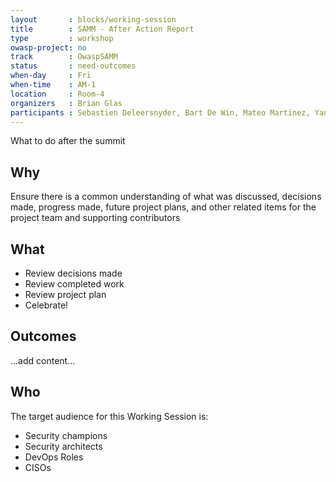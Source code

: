 ```yaml
---
layout       : blocks/working-session
title        : SAMM - After Action Report
type         : workshop
owasp-project: no
track        : OwaspSAMM
status       : need-outcomes
when-day     : Fri
when-time    : AM-1
location     : Room-4
organizers   : Brian Glas
participants : Sebastien Deleersnyder, Bart De Win, Mateo Martinez, Yan Kravchenko, Timo Pagel, Viktor Lindstrom, Daniel Kefer
---
```


What to do after the summit

## Why

Ensure there is a common understanding of what was discussed, decisions made, progress made, future project plans, and other related items for the project team and supporting contributors

## What

- Review decisions made
- Review completed work
- Review project plan
- Celebrate!

## Outcomes

...add content...

## Who

The target audience for this Working Session is:

- Security champions
- Security architects
- DevOps Roles
- CISOs
